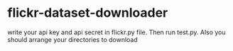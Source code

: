 # flickr-dataset-downloader

write your api key and api secret in flickr.py file.
Then run test.py. 
Also you should arrange your directories to download

